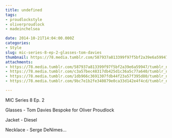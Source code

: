 ```yaml
---
title: undefined
tags:
- proudlockstyle
- oliverproudlock
- madeinchelsea

date: 2014-10-21T14:04:00.000Z
categories:
- Style
slug: mic-series-8-ep-2-glasses-tom-davies
thumbnail: https://78.media.tumblr.com/587937a813399f97f5bf2a39e6a59947/tumblr_ndssfzGAhZ1rhrm24o1_540.jpg
attachments:
- https://78.media.tumblr.com/587937a813399f97f5bf2a39e6a59947/tumblr_ndssfzGAhZ1rhrm24o1_1280.jpg
- https://78.media.tumblr.com/c3a57bec48317db425d1c36a5c77a640/tumblr_ndssfzGAhZ1rhrm24o2_1280.jpg
- https://78.media.tumblr.com/1db966c3691307fdb44f23a57f395d80/tumblr_ndssfzGAhZ1rhrm24o4_1280.jpg
- https://78.media.tumblr.com/9bc7e1b2fe340879e0ca33d142e4f4cd/tumblr_ndssfzGAhZ1rhrm24o3_1280.jpg

---
```


MIC Series 8 Ep. 2 

  Glasses - Tom Davies Bespoke for Oliver Proudlock 

  Jacket - Diesel 

  Necklace - Serge DeNimes...
